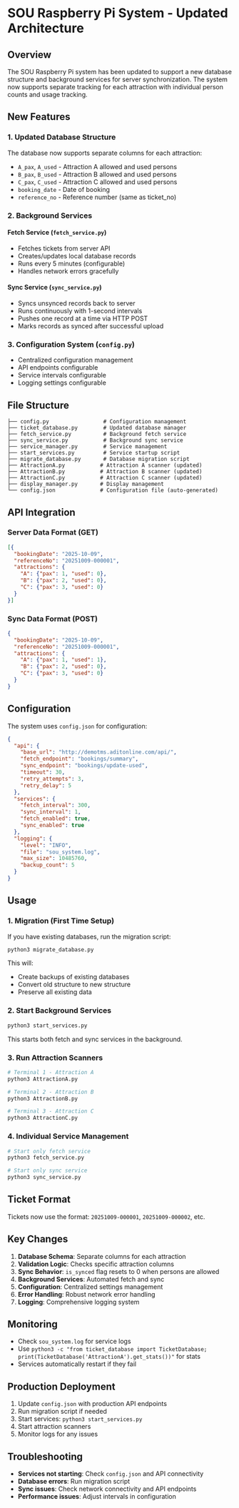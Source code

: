 # SOU Raspberry Pi System - Updated Architecture

## Overview

The SOU Raspberry Pi system has been updated to support a new database structure and background services for server synchronization. The system now supports separate tracking for each attraction with individual person counts and usage tracking.

## New Features

### 1. Updated Database Structure

The database now supports separate columns for each attraction:
- `A_pax`, `A_used` - Attraction A allowed and used persons
- `B_pax`, `B_used` - Attraction B allowed and used persons  
- `C_pax`, `C_used` - Attraction C allowed and used persons
- `booking_date` - Date of booking
- `reference_no` - Reference number (same as ticket_no)

### 2. Background Services

#### Fetch Service (`fetch_service.py`)
- Fetches tickets from server API
- Creates/updates local database records
- Runs every 5 minutes (configurable)
- Handles network errors gracefully

#### Sync Service (`sync_service.py`)
- Syncs unsynced records back to server
- Runs continuously with 1-second intervals
- Pushes one record at a time via HTTP POST
- Marks records as synced after successful upload

### 3. Configuration System (`config.py`)
- Centralized configuration management
- API endpoints configurable
- Service intervals configurable
- Logging settings configurable

## File Structure

```
├── config.py                 # Configuration management
├── ticket_database.py        # Updated database manager
├── fetch_service.py          # Background fetch service
├── sync_service.py           # Background sync service
├── service_manager.py        # Service management
├── start_services.py         # Service startup script
├── migrate_database.py       # Database migration script
├── AttractionA.py           # Attraction A scanner (updated)
├── AttractionB.py           # Attraction B scanner (updated)
├── AttractionC.py           # Attraction C scanner (updated)
├── display_manager.py       # Display management
└── config.json              # Configuration file (auto-generated)
```

## API Integration

### Server Data Format (GET)
```json
[{
  "bookingDate": "2025-10-09",
  "referenceNo": "20251009-000001",
  "attractions": {
    "A": {"pax": 1, "used": 0},
    "B": {"pax": 2, "used": 0},
    "C": {"pax": 3, "used": 0}
  }
}]
```

### Sync Data Format (POST)
```json
{
  "bookingDate": "2025-10-09",
  "referenceNo": "20251009-000001",
  "attractions": {
    "A": {"pax": 1, "used": 1},
    "B": {"pax": 2, "used": 0},
    "C": {"pax": 3, "used": 0}
  }
}
```

## Configuration

The system uses `config.json` for configuration:

```json
{
  "api": {
    "base_url": "http://demotms.aditonline.com/api/",
    "fetch_endpoint": "bookings/summary",
    "sync_endpoint": "bookings/update-used",
    "timeout": 30,
    "retry_attempts": 3,
    "retry_delay": 5
  },
  "services": {
    "fetch_interval": 300,
    "sync_interval": 1,
    "fetch_enabled": true,
    "sync_enabled": true
  },
  "logging": {
    "level": "INFO",
    "file": "sou_system.log",
    "max_size": 10485760,
    "backup_count": 5
  }
}
```

## Usage

### 1. Migration (First Time Setup)

If you have existing databases, run the migration script:

```bash
python3 migrate_database.py
```

This will:
- Create backups of existing databases
- Convert old structure to new structure
- Preserve all existing data

### 2. Start Background Services

```bash
python3 start_services.py
```

This starts both fetch and sync services in the background.

### 3. Run Attraction Scanners

```bash
# Terminal 1 - Attraction A
python3 AttractionA.py

# Terminal 2 - Attraction B  
python3 AttractionB.py

# Terminal 3 - Attraction C
python3 AttractionC.py
```

### 4. Individual Service Management

```bash
# Start only fetch service
python3 fetch_service.py

# Start only sync service
python3 sync_service.py
```

## Ticket Format

Tickets now use the format: `20251009-000001`, `20251009-000002`, etc.

## Key Changes

1. **Database Schema**: Separate columns for each attraction
2. **Validation Logic**: Checks specific attraction columns
3. **Sync Behavior**: `is_synced` flag resets to 0 when persons are allowed
4. **Background Services**: Automated fetch and sync
5. **Configuration**: Centralized settings management
6. **Error Handling**: Robust network error handling
7. **Logging**: Comprehensive logging system

## Monitoring

- Check `sou_system.log` for service logs
- Use `python3 -c "from ticket_database import TicketDatabase; print(TicketDatabase('AttractionA').get_stats())"` for stats
- Services automatically restart if they fail

## Production Deployment

1. Update `config.json` with production API endpoints
2. Run migration script if needed
3. Start services: `python3 start_services.py`
4. Start attraction scanners
5. Monitor logs for any issues

## Troubleshooting

- **Services not starting**: Check `config.json` and API connectivity
- **Database errors**: Run migration script
- **Sync issues**: Check network connectivity and API endpoints
- **Performance issues**: Adjust intervals in configuration
